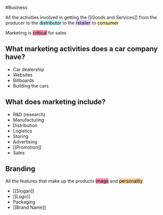 #Business 

All the activities involved in getting the [[Goods and Services]] from the producer to the <mark style="background: #ABF7F7A6;">distributor</mark> to the <mark style="background: #D2B3FFA6;">retailer</mark> to <mark style="background: #FFF3A3A6;">consumer</mark>

Marketing is <mark style="background: #FF5582A6;">critical</mark> for sales
## What marketing activities does a car company have?
- Car dealership
- Websites
- Billboards
- Building the cars

## What does marketing include?
- R&D (research)
- Manufacturing
- Distribution
- Logistics
- Storing
- Advertising
- [[Promotion]]
- Sales
## Branding
All the features that make up the products <mark style="background: #FF5582A6;">image</mark> and <mark style="background: #FFB86CA6;">personality</mark>
- [[Slogan]]
- [[Logo]]
- Packaging
- [[Brand Name]]

